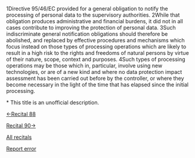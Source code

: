 
1Directive 95/46/EC provided for a general obligation to notify the processing of personal data to the supervisory authorities. 2While that obligation produces administrative and financial burdens, it did not in all cases contribute to improving the protection of personal data. 3Such indiscriminate general notification obligations should therefore be abolished, and replaced by effective procedures and mechanisms which focus instead on those types of processing operations which are likely to result in a high risk to the rights and freedoms of natural persons by virtue of their nature, scope, context and purposes. 4Such types of processing operations may be those which in, particular, involve using new technologies, or are of a new kind and where no data protection impact assessment has been carried out before by the controller, or where they become necessary in the light of the time that has elapsed since the initial processing.


\* This title is an unofficial description.




[←Recital 88](https://gdpr-info.eu/recitals/no-88/ "88 - Format and Procedures of the Notification")


[Recital 90→](https://gdpr-info.eu/recitals/no-90/ "90 - Data Protection Impact Assessement")


[All recitals](https://gdpr-info.eu/recitals/)

[Report error](https://gdpr-info.eu/gf/?TB_iframe=true&height=306 "Your message")

